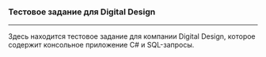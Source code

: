 ### Тестовое задание для Digital Design
***
Здесь находится тестовое задание для компании Digital Design, которое содержит консольное приложение C# и SQL-запросы.
